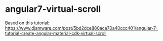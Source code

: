 # angular7-virtual-scroll

Based on this tutorial: https://www.djamware.com/post/5bd2dce880aca70a40ccc401/angular-7-tutorial-create-angular-material-cdk-virtual-scroll
